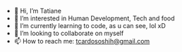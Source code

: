 - 👋 Hi, I’m Tatiane
- 👀 I’m interested in Human Development, Tech and food
- 🌱 I’m currently learning to code, as u can see, lol xD
- 💞️ I’m looking to collaborate on myself
- 📫 How to reach me: tcardososhih@gmail.com 

<!---
CardosoShih/CardosoShih is a ✨ special ✨ repository because its `README.md` (this file) appears on your GitHub profile.
You can click the Preview link to take a look at your changes.
--->
